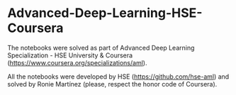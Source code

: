 # Advanced-Deep-Learning-HSE-Coursera

The notebooks were solved as part of Advanced Deep Learning Specialization - HSE University &amp; Coursera (https://www.coursera.org/specializations/aml).

All the notebooks were developed by HSE (https://github.com/hse-aml) and solved by Ronie Martínez (please, respect the honor code of Coursera).
